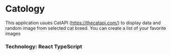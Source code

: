 # Catology
This application usues CatAPI (https://thecatapi.com/) to display data and random image from selected cat breed. You can create a list of your favorite images
### Technology: React TypeScript
